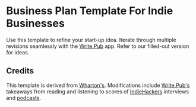 # Business Plan Template For Indie Businesses
Use this template to refine your start-up idea. Iterate through multiple revisions seamlessly with the [Write.Pub](http://www.write.pub/) app. Refer to our filled-out version for ideas. 

## Credits

This template is derived from [Wharton's](https://entrepreneurship.wharton.upenn.edu/wp-content/uploads/2016/08/PWSC-first-round-deck-template.pdf). Modifications include [Write.Pub's](http://www.write.pub/) takeaways from reading and listening to scores of [IndieHackers](https://www.indiehackers.com/products) interviews and [podcasts](https://www.indiehackers.com/podcast). 